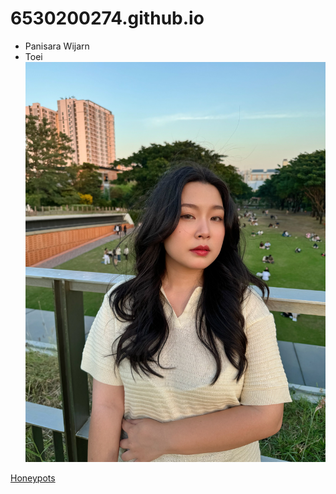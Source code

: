 # 6530200274.github.io
- Panisara Wijarn
- Toei
![profile](img/IMG_6065.jpeg)

[Honeypots](honeypots.md)
